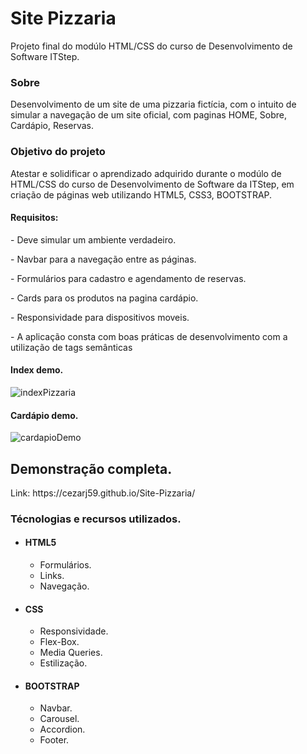 # Site Pizzaria
Projeto final do modúlo HTML/CSS do curso de Desenvolvimento de Software ITStep.
<h3>Sobre</h3>

Desenvolvimento de um site de uma pizzaria fictícia, com o intuito de simular a navegação de um site oficial, com paginas HOME, Sobre, Cardápio, Reservas.

<h3>Objetivo do projeto</h3>
<p>Atestar e solidificar o aprendizado adquirido durante o modúlo de HTML/CSS do curso de Desenvolvimento de Software da ITStep, em criação de páginas web utilizando HTML5, CSS3, BOOTSTRAP.</p>

<h4>Requisitos:</h4>
<p>- Deve simular um ambiente verdadeiro.</p>
<p>- Navbar para a navegação entre as páginas.</p>
<p>- Formulários para cadastro e agendamento de reservas.</p>
<p>- Cards para os produtos na pagina cardápio.</p>
<p>- Responsividade para dispositivos moveis.</p>

<p>- A aplicação consta com boas práticas de desenvolvimento com a utilização de tags semânticas</p>

<h4>Index demo.</h4>

![indexPizzaria](https://user-images.githubusercontent.com/78119622/187560957-3fdf6bf7-72ec-451d-9e80-c19dbbcad33e.png)

<h4>Cardápio demo.</h4>

![cardapioDemo](https://user-images.githubusercontent.com/78119622/187560943-d5b7d8c6-dfa6-489b-afef-9e7b43d5bae5.png)



<h2>Demonstração completa.</h2> Link: https://cezarj59.github.io/Site-Pizzaria/

<h3>Técnologias e recursos utilizados.</h3>
<ul>
  <li><h4>HTML5</h4>
      <ul>
          <li>Formulários.</li>
          <li>Links.</li>   
          <li>Navegação.</li>
      </ul>
  <li><h4>CSS</h4>
       <ul>
          <li>Responsividade.</li>
          <li>Flex-Box.</li>
          <li>Media Queries.</li>
          <li>Estilização.</li>
      </ul>
  </li>
  <li><h4>BOOTSTRAP</h4>
      <ul>
          <li>Navbar.</li>
          <li>Carousel.</li>
          <li>Accordion.</li>
          <li>Footer.</li>
      </ul>
  </li>
<ul>
